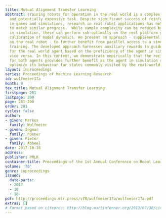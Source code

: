 ```yaml
---
title: Mutual Alignment Transfer Learning
abstract: Training robots for operation in the real world is a complex, time consuming
  and potentially expensive task. Despite significant success of reinforcement learning
  in games and simulations, research in real robot applications has not been able
  to match similar progress.  While sample complexity can be reduced by training policies
  in simulation, these can perform sub-optimally on the real platform given imperfect
  calibration of model dynamics. We present an approach - supplemental to fine tuning
  on the real robot - to further benefit from parallel access to a simulator during
  training. The developed approach harnesses auxiliary rewards to guide the exploration
  for the real world agent based on the proficiency of the agent in simulation and
  vice versa. In this context, we demonstrate empirically that the reciprocal alignment
  for both agents provides further benefit as the agent in simulation can adjust to
  optimize its behaviour for states commonly visited by the real-world agent.
layout: inproceedings
series: Proceedings of Machine Learning Research
id: wulfmeier17a
month: 0
tex_title: Mutual Alignment Transfer Learning
firstpage: 281
lastpage: 290
page: 281-290
order: 281
cycles: false
author:
- given: Markus
  family: Wulfmeier
- given: Ingmar
  family: Posner
- given: Pieter
  family: Abbeel
date: 2017-10-18
address: 
publisher: PMLR
container-title: Proceedings of the 1st Annual Conference on Robot Learning
volume: '78'
genre: inproceedings
issued:
  date-parts:
  - 2017
  - 10
  - 18
pdf: http://proceedings.mlr.press/v78/wulfmeier17a/wulfmeier17a.pdf
extras: []
# Format based on citeproc: http://blog.martinfenner.org/2013/07/30/citeproc-yaml-for-bibliographies/
---
```

